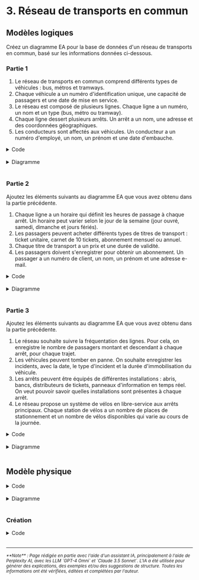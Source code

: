 # 3. Réseau de transports en commun

## Modèles logiques

Créez un diagramme EA pour la base de données d'un réseau de transports en commun, basé sur les informations données
ci-dessous.

### Partie 1

1. Le réseau de transports en commun comprend différents types de véhicules : bus, métros et tramways.
2. Chaque véhicule a un numéro d'identification unique, une capacité de passagers et une date de mise en service.
3. Le réseau est composé de plusieurs lignes. Chaque ligne a un numéro, un nom et un type (bus, métro ou tramway).
4. Chaque ligne dessert plusieurs arrêts. Un arrêt a un nom, une adresse et des coordonnées géographiques.
5. Les conducteurs sont affectés aux véhicules. Un conducteur a un numéro d'employé, un nom, un prénom et une date
   d'embauche.

<details>
    <summary>Code</summary>
   
```sql
@startuml
entity Vehicule {
  * numero_identification : string
  --
  capacite_passagers : integer
  date_mise_en_service : date
  type : enum {bus, metro, tramway}
}

entity Ligne {
  * numero : string
  --
  nom : string
  type : enum {bus, metro, tramway}
}

entity Arret {
  * id : integer
  --
  nom : string
  adresse : string
  coordonnees_geo : string
}

entity Conducteur {
  * numero_employe : string
  --
  nom : string
  prenom : string
  date_embauche : date
}

Ligne "*" -- "*" Arret : dessert
Conducteur "*" -- "*" Vehicule : conduit
Ligne "1" -- "*" Vehicule : utilise
@enduml
```
</details>
<br>
<details>
   <summary>Diagramme</summary>
   <img src="../../../images/03-transport-1.png">
</details>
<br>

### Partie 2

Ajoutez les éléments suivants au diagramme EA que vous avez obtenu dans la partie précédente.

1. Chaque ligne a un horaire qui définit les heures de passage à chaque arrêt. Un horaire peut varier selon le jour de
   la semaine (jour ouvré, samedi, dimanche et jours fériés).
2. Les passagers peuvent acheter différents types de titres de transport : ticket unitaire, carnet de 10 tickets,
   abonnement mensuel ou annuel.
3. Chaque titre de transport a un prix et une durée de validité.
4. Les passagers doivent s'enregistrer pour obtenir un abonnement. Un passager a un numéro de client, un nom, un prénom
   et une adresse e-mail.

<details>
    <summary>Code</summary>
   
```sql
@startuml
entity Vehicule {
  * numero_identification : string
  --
  capacite_passagers : integer
  date_mise_en_service : date
  type : enum {bus, metro, tramway}
}

entity Ligne {
  * numero : string
  --
  nom : string
  type : enum {bus, metro, tramway}
}

entity Arret {
  * id : integer
  --
  nom : string
  adresse : string
  coordonnees_geo : string
}

entity Conducteur {
  * numero_employe : string
  --
  nom : string
  prenom : string
  date_embauche : date
}

Ligne "*" -- "*" Arret : dessert
Conducteur "*" -- "*" Vehicule : conduit
Ligne "1" -- "*" Vehicule : utilise

entity Horaire {
  * id : integer
  --
  jour_semaine : enum {ouvre, samedi, dimanche, ferie}
  heure_passage : time
}

entity TitreTransport {
  * id : integer
  --
  type : enum {unitaire, carnet10, mensuel, annuel}
  prix : decimal
  duree_validite : integer
}

entity Passager {
  * numero_client : string
  --
  nom : string
  prenom : string
  email : string
}

Ligne "1" -- "*" Horaire
Arret "1" -- "*" Horaire
Passager "*" -- "*" TitreTransport : achete
@enduml
```
</details>
<br>
<details>
   <summary>Diagramme</summary>
   <img src="../../../images/03-transport-2.png">
</details>
<br>

### Partie 3

Ajoutez les éléments suivants au diagramme EA que vous avez obtenu dans la partie précédente.

1. Le réseau souhaite suivre la fréquentation des lignes. Pour cela, on enregistre le nombre de passagers montant et
   descendant à chaque arrêt, pour chaque trajet.
2. Les véhicules peuvent tomber en panne. On souhaite enregistrer les incidents, avec la date, le type d'incident et la
   durée d'immobilisation du véhicule.
3. Les arrêts peuvent être équipés de différentes installations : abris, bancs, distributeurs de tickets, panneaux
   d'information en temps réel. On veut pouvoir savoir quelles installations sont présentes à chaque arrêt.
4. Le réseau propose un système de vélos en libre-service aux arrêts principaux. Chaque station de vélos a un nombre de
   places de stationnement et un nombre de vélos disponibles qui varie au cours de la journée.

<details>
    <summary>Code</summary>

```sql
@startuml
entity Vehicule {
  * numero_identification : string
  --
  capacite_passagers : integer
  date_mise_en_service : date
  type : enum {bus, metro, tramway}
}

entity Ligne {
  * numero : string
  --
  nom : string
  type : enum {bus, metro, tramway}
}

entity Arret {
  * id : integer
  --
  nom : string
  adresse : string
  coordonnees_geo : string
}

entity Conducteur {
  * numero_employe : string
  --
  nom : string
  prenom : string
  date_embauche : date
}

Ligne "*" -- "*" Arret : dessert
Conducteur "*" -- "*" Vehicule : conduit
Ligne "1" -- "*" Vehicule : utilise

entity Horaire {
  * id : integer
  --
  jour_semaine : enum {ouvre, samedi, dimanche, ferie}
  heure_passage : time
}

entity TitreTransport {
  * id : integer
  --
  type : enum {unitaire, carnet10, mensuel, annuel}
  prix : decimal
  duree_validite : integer
}

entity Passager {
  * numero_client : string
  --
  nom : string
  prenom : string
  email : string
}

Ligne "1" -- "*" Horaire
Arret "1" -- "*" Horaire
Passager "*" -- "*" TitreTransport : achete


entity Frequentation {
  * id : integer
  --
  date : date
  heure : time
  passagers_montants : integer
  passagers_descendants : integer
}

entity Incident {
  * id : integer
  --
  date : date
  type : string
  duree_immobilisation : integer
}

entity Installation {
  * id : integer
  --
  type : enum {abri, banc, distributeur, panneau_info}
}

entity StationVelos {
  * id : integer
  --
  nombre_places : integer
  velos_disponibles : integer
}

Arret "1" -- "*" Frequentation
Vehicule "1" -- "*" Incident
Arret "*" -- "*" Installation : equipee_de
Arret "1" -- "0..1" StationVelos
@enduml
```
</details>
<br>
<details>
   <summary>Diagramme</summary>
   <img src="../../../images/03-transport-3.png">
</details>
<br>

## Modèle physique

<details>
    <summary>Code</summary>
    
```plantuml
@startuml
!define TABLE(name,desc) class name as "desc" << (T,#FFAAAA) >>
!define PK(x) <u>x</u>
!define FK(x) <i>x</i>
hide empty methods
hide empty fields

TABLE(Vehicule, "Vehicule") {
    PK(id) : integer
    numero_identification : string
    capacite_passagers : integer
    date_mise_en_service : date
    type : type_vehicule
    FK(ligne_id) : integer
}

TABLE(Ligne, "Ligne") {
    PK(id) : integer
    numero : string
    nom : string
    type : type_ligne
}

TABLE(Arret, "Arret") {
    PK(id) : integer
    nom : string
    adresse : string
    coordonnees_geo : string
}

TABLE(LigneArret, "LigneArret") {
    PK(FK(ligne_id)) : integer
    PK(FK(arret_id)) : integer
    ordre : integer
}

TABLE(Conducteur, "Conducteur") {
    PK(id) : integer
    numero_employe : string
    nom : string
    prenom : string
    date_embauche : date
}

TABLE(Horaire, "Horaire") {
    PK(id) : integer
    jour_semaine : type_jour
    heure_passage : time
    FK(ligne_id) : integer
    FK(arret_id) : integer
}

TABLE(TitreTransport, "TitreTransport") {
    PK(id) : integer
    type : type_titre
    prix : decimal
    duree_validite : integer
}

TABLE(Passager, "Passager") {
    PK(id) : integer
    numero_client : string
    nom : string
    prenom : string
    email : string
}

TABLE(Frequentation, "Frequentation") {
    PK(id) : integer
    date : date
    heure : time
    passagers_montants : integer
    passagers_descendants : integer
    FK(arret_id) : integer
    FK(vehicule_id) : integer
}

TABLE(Incident, "Incident") {
    PK(id) : integer
    date : date
    type : string
    duree_immobilisation : integer
    FK(vehicule_id) : integer
}

TABLE(Installation, "Installation") {
    PK(id) : integer
    type : type_installation
}

TABLE(ArretInstallation, "ArretInstallation") {
    PK(FK(arret_id)) : integer
    PK(FK(installation_id)) : integer
}

TABLE(StationVelos, "StationVelos") {
    PK(id) : integer
    nombre_places : integer
    velos_disponibles : integer
    FK(arret_id) : integer
}

Ligne "1" -- "*" Vehicule
Ligne "1" -- "*" LigneArret
Arret "1" -- "*" LigneArret
Ligne "1" -- "*" Horaire
Arret "1" -- "*" Horaire
Arret "1" -- "*" Frequentation
Vehicule "1" -- "*" Frequentation
Vehicule "1" -- "*" Incident
Arret "1" -- "*" ArretInstallation
Installation "1" -- "*" ArretInstallation
Arret "1" -- "0..1" StationVelos

TABLE(ConducteurVehicule, "ConducteurVehicule") {
    PK(FK(conducteur_id)) : integer
    PK(FK(vehicule_id)) : integer
}

TABLE(PassagerTitreTransport, "PassagerTitreTransport") {
    PK(FK(passager_id)) : integer
    PK(FK(titre_transport_id)) : integer
    date_achat : date
}

Conducteur "1" -- "*" ConducteurVehicule
Vehicule "1" -- "*" ConducteurVehicule
Passager "1" -- "*" PassagerTitreTransport
TitreTransport "1" -- "*" PassagerTitreTransport

@enduml
```
</details>
<br>
<details>
   <summary>Diagramme</summary>
   <img src="../../../images/03-transport-4.png">
</details>
<br>

### Création

<details>
    <summary>Code</summary>
    
```sql
-- Création des types enum
CREATE TYPE type_vehicule AS ENUM ('bus', 'metro', 'tramway');
CREATE TYPE type_ligne AS ENUM ('bus', 'metro', 'tramway');
CREATE TYPE type_jour AS ENUM ('ouvre', 'samedi', 'dimanche', 'ferie');
CREATE TYPE type_titre AS ENUM ('unitaire', 'carnet10', 'mensuel', 'annuel');
CREATE TYPE type_installation AS ENUM ('abri', 'banc', 'distributeur', 'panneau_info');

-- Création des tables
CREATE TABLE Ligne (
    id INTEGER GENERATED BY DEFAULT AS IDENTITY PRIMARY KEY,
    numero VARCHAR(20) UNIQUE NOT NULL,
    nom VARCHAR(100) NOT NULL,
    type type_ligne NOT NULL
);

CREATE TABLE Vehicule (
    id INTEGER GENERATED BY DEFAULT AS IDENTITY PRIMARY KEY,
    numero_identification VARCHAR(50) UNIQUE NOT NULL,
    capacite_passagers INTEGER NOT NULL,
    date_mise_en_service DATE NOT NULL,
    type type_vehicule NOT NULL,
    ligne_id INTEGER NOT NULL REFERENCES Ligne(id)
);

CREATE TABLE Arret (
    id INTEGER GENERATED BY DEFAULT AS IDENTITY PRIMARY KEY,
    nom VARCHAR(100) NOT NULL,
    adresse TEXT,
    coordonnees_geo VARCHAR(50)
);

CREATE TABLE LigneArret (
    ligne_id INTEGER REFERENCES Ligne(id),
    arret_id INTEGER REFERENCES Arret(id),
    ordre INTEGER NOT NULL,
    PRIMARY KEY (ligne_id, arret_id)
);

CREATE TABLE Conducteur (
    id INTEGER GENERATED BY DEFAULT AS IDENTITY PRIMARY KEY,
    numero_employe VARCHAR(50) UNIQUE NOT NULL,
    nom VARCHAR(100) NOT NULL,
    prenom VARCHAR(100) NOT NULL,
    date_embauche DATE NOT NULL
);

CREATE TABLE Horaire (
    id INTEGER GENERATED BY DEFAULT AS IDENTITY PRIMARY KEY,
    jour_semaine type_jour NOT NULL,
    heure_passage TIME NOT NULL,
    ligne_id INTEGER NOT NULL REFERENCES Ligne(id),
    arret_id INTEGER NOT NULL REFERENCES Arret(id)
);

CREATE TABLE TitreTransport (
    id INTEGER GENERATED BY DEFAULT AS IDENTITY PRIMARY KEY,
    type type_titre NOT NULL,
    prix DECIMAL(10, 2) NOT NULL,
    duree_validite INTEGER NOT NULL
);

CREATE TABLE Passager (
    id INTEGER GENERATED BY DEFAULT AS IDENTITY PRIMARY KEY,
    numero_client VARCHAR(50) UNIQUE NOT NULL,
    nom VARCHAR(100) NOT NULL,
    prenom VARCHAR(100) NOT NULL,
    email VARCHAR(100) UNIQUE NOT NULL
);

CREATE TABLE Frequentation (
    id INTEGER GENERATED BY DEFAULT AS IDENTITY PRIMARY KEY,
    date DATE NOT NULL,
    heure TIME NOT NULL,
    passagers_montants INTEGER NOT NULL,
    passagers_descendants INTEGER NOT NULL,
    arret_id INTEGER NOT NULL REFERENCES Arret(id),
    vehicule_id INTEGER NOT NULL REFERENCES Vehicule(id)
);

CREATE TABLE Incident (
    id INTEGER GENERATED BY DEFAULT AS IDENTITY PRIMARY KEY,
    date DATE NOT NULL,
    type VARCHAR(100) NOT NULL,
    duree_immobilisation INTEGER NOT NULL,
    vehicule_id INTEGER NOT NULL REFERENCES Vehicule(id)
);

CREATE TABLE Installation (
    id INTEGER GENERATED BY DEFAULT AS IDENTITY PRIMARY KEY,
    type type_installation NOT NULL
);

CREATE TABLE ArretInstallation (
    arret_id INTEGER REFERENCES Arret(id),
    installation_id INTEGER REFERENCES Installation(id),
    PRIMARY KEY (arret_id, installation_id)
);

CREATE TABLE StationVelos (
    id INTEGER GENERATED BY DEFAULT AS IDENTITY PRIMARY KEY,
    nombre_places INTEGER NOT NULL,
    velos_disponibles INTEGER NOT NULL,
    arret_id INTEGER UNIQUE NOT NULL REFERENCES Arret(id)
);

CREATE TABLE ConducteurVehicule (
    conducteur_id INTEGER REFERENCES Conducteur(id),
    vehicule_id INTEGER REFERENCES Vehicule(id),
    PRIMARY KEY (conducteur_id, vehicule_id)
);

CREATE TABLE PassagerTitreTransport (
    passager_id INTEGER REFERENCES Passager(id),
    titre_transport_id INTEGER REFERENCES TitreTransport(id),
    date_achat DATE NOT NULL,
    PRIMARY KEY (passager_id, titre_transport_id)
);
```
</details>
<br>


-------
<small>
   <cite>
      **Note** : Page rédigée en partie avec l'aide d'un assistant IA, principalement
      à l'aide de Perplexity AI, avec les LLM `GPT-4 Omni` et `Claude 3.5 Sonnet`. L'IA
      a été utilisée pour générer des explications, des exemples et/ou des suggestions de
      structure. Toutes les informations ont été vérifiées, éditées et complétées par
      l'auteur.
   </cite>
</small>